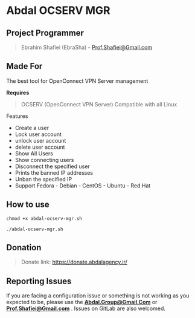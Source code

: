 # Abdal OCSERV MGR

## Project Programmer
> Ebrahim Shafiei (EbraSha) - Prof.Shafiei@Gmail.com

## Made For 

The best tool for OpenConnect VPN Server management


**Requires**
> OCSERV (OpenConnect VPN Server)
> Compatible with all Linux
>


Features

- Create a user
- Lock user account
- unlock user account
- delete user account
- Show All Users
- Show connecting users
- Disconnect the specified user
- Prints the banned IP addresses
- Unban the specified IP
- Support Fedora - Debian - CentOS - Ubuntu - Red Hat

## How to use

    chmod +x abdal-ocserv-mgr.sh
    
    ./abdal-ocserv-mgr.sh

## Donation 
> Donate link: https://donate.abdalagency.ir/ 



## Reporting Issues

If you are facing a configuration issue or something is not working as you expected to be, please use the **Abdal.Group@Gmail.Com** or **Prof.Shafiei@Gmail.com** . Issues on GitLab are also welcomed.
